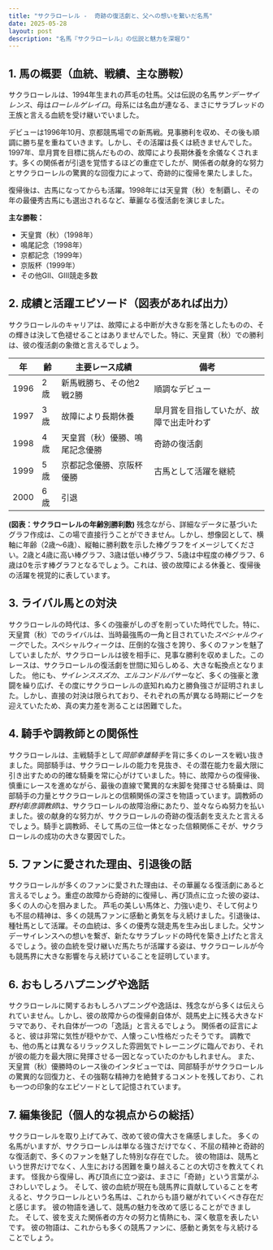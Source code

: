 ```yaml
---
title: "サクラローレル -  奇跡の復活劇と、父への想いを繋いだ名馬"
date: 2025-05-28
layout: post
description: "名馬『サクラローレル』の伝説と魅力を深堀り"
---
```


## 1. 馬の概要（血統、戦績、主な勝鞍）

サクラローレルは、1994年生まれの芦毛の牡馬。父は伝説の名馬*サンデーサイレンス*、母は*ローレルゲレイロ*。母系には名血が連なる、まさにサラブレッドの王族と言える血統を受け継いでいました。  

デビューは1996年10月、京都競馬場での新馬戦。見事勝利を収め、その後も順調に勝ち星を重ねていきます。しかし、その活躍は長くは続きませんでした。1997年、皐月賞を目標に挑んだものの、故障により長期休養を余儀なくされます。多くの関係者が引退を覚悟するほどの重症でしたが、関係者の献身的な努力とサクラローレルの驚異的な回復力によって、奇跡的に復帰を果たしました。

復帰後は、古馬になってからも活躍。1998年には天皇賞（秋）を制覇し、その年の最優秀古馬にも選出されるなど、華麗なる復活劇を演じました。

**主な勝鞍：**

* 天皇賞（秋）（1998年）
* 鳴尾記念（1998年）
* 京都記念（1999年）
* 京阪杯（1999年）
* その他GII、GIII競走多数


## 2. 成績と活躍エピソード（図表があれば出力）

サクラローレルのキャリアは、故障による中断が大きな影を落としたものの、その輝きは決して色褪せることはありませんでした。特に、天皇賞（秋）での勝利は、彼の復活劇の象徴と言えるでしょう。

| 年 | 齢 | 主要レース成績 | 備考 |
|---|---|---|---|
| 1996 | 2歳 | 新馬戦勝ち、その他2戦2勝 | 順調なデビュー |
| 1997 | 3歳 | 故障により長期休養 | 皐月賞を目指していたが、故障で出走叶わず |
| 1998 | 4歳 | 天皇賞（秋）優勝、鳴尾記念優勝 | 奇跡の復活劇 |
| 1999 | 5歳 | 京都記念優勝、京阪杯優勝 | 古馬として活躍を継続 |
| 2000 | 6歳 |  引退 |  |


**(図表：サクラローレルの年齢別勝利数)**  残念ながら、詳細なデータに基づいたグラフ作成は、この場で直接行うことができません。しかし、想像図として、横軸に年齢（2歳～6歳）、縦軸に勝利数を示した棒グラフをイメージしてください。2歳と4歳に高い棒グラフ、3歳は低い棒グラフ、5歳は中程度の棒グラフ、6歳は0を示す棒グラフとなるでしょう。これは、彼の故障による休養と、復帰後の活躍を視覚的に表しています。


## 3. ライバル馬との対決

サクラローレルの時代は、多くの強豪がしのぎを削っていた時代でした。特に、天皇賞（秋）でのライバルは、当時最強馬の一角と目されていた*スペシャルウィーク*でした。スペシャルウィークは、圧倒的な強さを誇り、多くのファンを魅了していましたが、サクラローレルは彼を相手に、見事な勝利を収めました。このレースは、サクラローレルの復活劇を世間に知らしめる、大きな転換点となりました。  他にも、*サイレンススズカ*、*エルコンドルパサー*など、多くの強豪と激闘を繰り広げ、その度にサクラローレルの底知れぬ力と勝負強さが証明されました。しかし、直接の対決は限られており、それぞれの馬が異なる時期にピークを迎えていたため、真の実力差を測ることは困難でした。


## 4. 騎手や調教師との関係性

サクラローレルは、主戦騎手として*岡部幸雄騎手*を背に多くのレースを戦い抜きました。岡部騎手は、サクラローレルの能力を見抜き、その潜在能力を最大限に引き出すための的確な騎乗を常に心がけていました。特に、故障からの復帰後、慎重にレースを進めながら、最後の直線で驚異的な末脚を発揮させる騎乗は、岡部騎手の力量とサクラローレルとの信頼関係の深さを物語っています。調教師の*野村彰彦調教師*は、サクラローレルの故障治療にあたり、並々ならぬ努力を払いました。彼の献身的な努力が、サクラローレルの奇跡の復活劇を支えたと言えるでしょう。騎手と調教師、そして馬の三位一体となった信頼関係こそが、サクラローレルの成功の大きな要因でした。


## 5. ファンに愛された理由、引退後の話

サクラローレルが多くのファンに愛された理由は、その華麗なる復活劇にあると言えるでしょう。重症の故障から奇跡的に復帰し、再び頂点に立った彼の姿は、多くの人の心を掴みました。  芦毛の美しい馬体と、力強い走り、そして何よりも不屈の精神は、多くの競馬ファンに感動と勇気を与え続けました。引退後は、種牡馬として活躍。その血統は、多くの優秀な競走馬を生み出しました。父サンデーサイレンスへの想いを繋ぎ、新たなサラブレッドの時代を築き上げたと言えるでしょう。彼の血統を受け継いだ馬たちが活躍する姿は、サクラローレルが今も競馬界に大きな影響を与え続けていることを証明しています。


## 6. おもしろハプニングや逸話

サクラローレルに関するおもしろハプニングや逸話は、残念ながら多くは伝えられていません。しかし、彼の故障からの復帰劇自体が、競馬史上に残る大きなドラマであり、それ自体が一つの「逸話」と言えるでしょう。  関係者の証言によると、彼は非常に気性が穏やかで、人懐っこい性格だったそうです。  調教でも、他の馬とは異なるリラックスした雰囲気でトレーニングに臨んでおり、それが彼の能力を最大限に発揮させる一因となっていたのかもしれません。  また、天皇賞（秋）優勝時のレース後のインタビューでは、岡部騎手がサクラローレルの驚異的な回復力と、その強靭な精神力を絶賛するコメントを残しており、これも一つの印象的なエピソードとして記憶されています。


## 7. 編集後記（個人的な視点からの総括）

サクラローレルを取り上げてみて、改めて彼の偉大さを痛感しました。  多くの名馬がいますが、サクラローレルは単なる強さだけでなく、不屈の精神と奇跡的な復活劇で、多くのファンを魅了した特別な存在でした。  彼の物語は、競馬という世界だけでなく、人生における困難を乗り越えることの大切さを教えてくれます。  怪我から復帰し、再び頂点に立つ姿は、まさに「奇跡」という言葉がふさわしいでしょう。  そして、彼の血統が現在も競馬界に貢献していることを考えると、サクラローレルという名馬は、これからも語り継がれていくべき存在だと感じます。  彼の物語を通して、競馬の魅力を改めて感じることができました。  そして、彼を支えた関係者の方々の努力と情熱にも、深く敬意を表したいです。  彼の物語は、これからも多くの競馬ファンに、感動と勇気を与え続けることでしょう。
